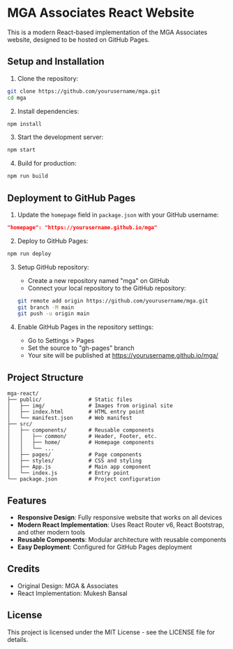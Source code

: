 # MGA Associates React Website

This is a modern React-based implementation of the MGA Associates website, designed to be hosted on GitHub Pages.

## Setup and Installation

1. Clone the repository:
```bash
git clone https://github.com/yourusername/mga.git
cd mga
```

2. Install dependencies:
```bash
npm install
```

3. Start the development server:
```bash
npm start
```

4. Build for production:
```bash
npm run build
```

## Deployment to GitHub Pages

1. Update the `homepage` field in `package.json` with your GitHub username:
```json
"homepage": "https://yourusername.github.io/mga"
```

2. Deploy to GitHub Pages:
```bash
npm run deploy
```

3. Setup GitHub repository:
    - Create a new repository named "mga" on GitHub
    - Connect your local repository to the GitHub repository:
   ```bash
   git remote add origin https://github.com/yourusername/mga.git
   git branch -M main
   git push -u origin main
   ```

4. Enable GitHub Pages in the repository settings:
    - Go to Settings > Pages
    - Set the source to "gh-pages" branch
    - Your site will be published at https://yourusername.github.io/mga/

## Project Structure

```
mga-react/
├── public/               # Static files
│   ├── img/              # Images from original site
│   ├── index.html        # HTML entry point
│   └── manifest.json     # Web manifest
├── src/
│   ├── components/       # Reusable components
│   │   ├── common/       # Header, Footer, etc.
│   │   ├── home/         # Homepage components
│   │   └── ...
│   ├── pages/            # Page components
│   ├── styles/           # CSS and styling
│   ├── App.js            # Main app component
│   └── index.js          # Entry point
└── package.json          # Project configuration
```

## Features

- **Responsive Design**: Fully responsive website that works on all devices
- **Modern React Implementation**: Uses React Router v6, React Bootstrap, and other modern tools
- **Reusable Components**: Modular architecture with reusable components
- **Easy Deployment**: Configured for GitHub Pages deployment

## Credits

- Original Design: MGA & Associates
- React Implementation: Mukesh Bansal

## License

This project is licensed under the MIT License - see the LICENSE file for details.